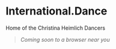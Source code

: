 # International.Dance<br />
Home of the Christina Heimlich Dancers

> <em>Coming soon to a browser near you</em>
